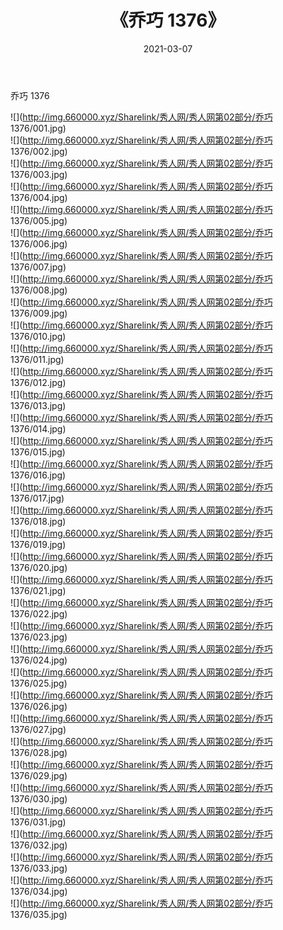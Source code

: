 ﻿---
layout: post
title:  《乔巧 1376》
date:   2021-03-07
img: http://img.660000.xyz/Sharelink/秀人网/秀人网第02部分/乔巧 1376/000.jpg
categories: [美女, 清纯, 唯美]
---

乔巧 1376

  ![](http://img.660000.xyz/Sharelink/秀人网/秀人网第02部分/乔巧 1376/001.jpg) <br> ![](http://img.660000.xyz/Sharelink/秀人网/秀人网第02部分/乔巧 1376/002.jpg) <br> ![](http://img.660000.xyz/Sharelink/秀人网/秀人网第02部分/乔巧 1376/003.jpg) <br> ![](http://img.660000.xyz/Sharelink/秀人网/秀人网第02部分/乔巧 1376/004.jpg) <br> ![](http://img.660000.xyz/Sharelink/秀人网/秀人网第02部分/乔巧 1376/005.jpg) <br> ![](http://img.660000.xyz/Sharelink/秀人网/秀人网第02部分/乔巧 1376/006.jpg) <br> ![](http://img.660000.xyz/Sharelink/秀人网/秀人网第02部分/乔巧 1376/007.jpg) <br> ![](http://img.660000.xyz/Sharelink/秀人网/秀人网第02部分/乔巧 1376/008.jpg) <br> ![](http://img.660000.xyz/Sharelink/秀人网/秀人网第02部分/乔巧 1376/009.jpg) <br> ![](http://img.660000.xyz/Sharelink/秀人网/秀人网第02部分/乔巧 1376/010.jpg) <br> ![](http://img.660000.xyz/Sharelink/秀人网/秀人网第02部分/乔巧 1376/011.jpg) <br> ![](http://img.660000.xyz/Sharelink/秀人网/秀人网第02部分/乔巧 1376/012.jpg) <br> ![](http://img.660000.xyz/Sharelink/秀人网/秀人网第02部分/乔巧 1376/013.jpg) <br> ![](http://img.660000.xyz/Sharelink/秀人网/秀人网第02部分/乔巧 1376/014.jpg) <br> ![](http://img.660000.xyz/Sharelink/秀人网/秀人网第02部分/乔巧 1376/015.jpg) <br> ![](http://img.660000.xyz/Sharelink/秀人网/秀人网第02部分/乔巧 1376/016.jpg) <br> ![](http://img.660000.xyz/Sharelink/秀人网/秀人网第02部分/乔巧 1376/017.jpg) <br> ![](http://img.660000.xyz/Sharelink/秀人网/秀人网第02部分/乔巧 1376/018.jpg) <br> ![](http://img.660000.xyz/Sharelink/秀人网/秀人网第02部分/乔巧 1376/019.jpg) <br> ![](http://img.660000.xyz/Sharelink/秀人网/秀人网第02部分/乔巧 1376/020.jpg) <br> ![](http://img.660000.xyz/Sharelink/秀人网/秀人网第02部分/乔巧 1376/021.jpg) <br> ![](http://img.660000.xyz/Sharelink/秀人网/秀人网第02部分/乔巧 1376/022.jpg) <br> ![](http://img.660000.xyz/Sharelink/秀人网/秀人网第02部分/乔巧 1376/023.jpg) <br> ![](http://img.660000.xyz/Sharelink/秀人网/秀人网第02部分/乔巧 1376/024.jpg) <br> ![](http://img.660000.xyz/Sharelink/秀人网/秀人网第02部分/乔巧 1376/025.jpg) <br> ![](http://img.660000.xyz/Sharelink/秀人网/秀人网第02部分/乔巧 1376/026.jpg) <br> ![](http://img.660000.xyz/Sharelink/秀人网/秀人网第02部分/乔巧 1376/027.jpg) <br> ![](http://img.660000.xyz/Sharelink/秀人网/秀人网第02部分/乔巧 1376/028.jpg) <br> ![](http://img.660000.xyz/Sharelink/秀人网/秀人网第02部分/乔巧 1376/029.jpg) <br> ![](http://img.660000.xyz/Sharelink/秀人网/秀人网第02部分/乔巧 1376/030.jpg) <br> ![](http://img.660000.xyz/Sharelink/秀人网/秀人网第02部分/乔巧 1376/031.jpg) <br> ![](http://img.660000.xyz/Sharelink/秀人网/秀人网第02部分/乔巧 1376/032.jpg) <br> ![](http://img.660000.xyz/Sharelink/秀人网/秀人网第02部分/乔巧 1376/033.jpg) <br> ![](http://img.660000.xyz/Sharelink/秀人网/秀人网第02部分/乔巧 1376/034.jpg) <br> ![](http://img.660000.xyz/Sharelink/秀人网/秀人网第02部分/乔巧 1376/035.jpg) <br>